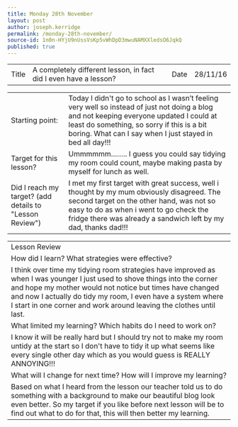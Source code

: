 ```yaml
---
title: Monday 28th November
layout: post
author: joseph.kerridge
permalink: /monday-28th-november/
source-id: 1n0n-HYjU9nUssVsKp5vWhDpD3mwuNAMXXledsO6JqkQ
published: true
---
```

<table>
  <tr>
    <td>Title</td>
    <td>A completely different lesson, in fact did I even have a lesson?</td>
    <td>Date</td>
    <td>28/11/16</td>
  </tr>
</table>


<table>
  <tr>
    <td>Starting point:</td>
    <td>Today I didn't go to school as I wasn’t feeling very well so instead of just not doing a blog and not keeping everyone updated I could at least do something, so sorry if this is a bit boring. What can I say when I just stayed in bed all day!!!</td>
  </tr>
  <tr>
    <td>Target for this lesson?</td>
    <td>Ummmmmm…….. I guess you could say tidying my room could count, maybe making pasta by myself for lunch as well.</td>
  </tr>
  <tr>
    <td>Did I reach my target?
(add details to "Lesson Review")</td>
    <td>I met my first target with great success, well i thought by my mum obviously disagreed. The second target on the other hand, was not so easy to do as when i went to go check the fridge there was already a sandwich left by my dad, thanks dad!!!</td>
  </tr>
</table>


<table>
  <tr>
    <td>Lesson Review</td>
  </tr>
  <tr>
    <td>How did I learn? What strategies were effective?</td>
  </tr>
  <tr>
    <td>I think over time my tidying room strategies have improved as when I was younger I just used to shove things into the corner and hope my mother would not notice but times have changed and now I actually do tidy my room, I even have a system where I start in one corner and work around leaving the clothes until last.</td>
  </tr>
  <tr>
    <td>What limited my learning? Which habits do I need to work on?</td>
  </tr>
  <tr>
    <td>I know it will be really hard but I should try not to make my room untidy at the start so I don't have to tidy it up what seems like every single other day which as you would guess is REALLY ANNOYING!!!</td>
  </tr>
  <tr>
    <td>What will I change for next time? How will I improve my learning?</td>
  </tr>
  <tr>
    <td>Based on what I heard from the lesson our teacher told us to do something with a background to make our beautiful blog look even better. So my target if you like before next lesson will be to find out what to do for that, this will then better my learning.</td>
  </tr>
</table>


